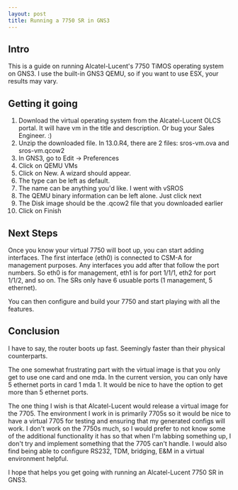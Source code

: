 ```yaml
---
layout: post
title: Running a 7750 SR in GNS3
---
```


## Intro

This is a guide on running Alcatel-Lucent's 7750 TiMOS operating system on GNS3. I use the built-in GNS3 QEMU, so if you want to use ESX, your results may vary.

## Getting it going

1. Download the virtual operating system from the Alcatel-Lucent OLCS portal. It will have vm in the title and description. Or bug your Sales Engineer. :)
2. Unzip the downloaded file. In 13.0.R4, there are 2 files: sros-vm.ova and sros-vm.qcow2
3. In GNS3, go to Edit -> Preferences
4. Click on QEMU VMs
5. Click on New. A wizard should appear.
6. The type can be left as default.
7. The name can be anything you'd like. I went with vSROS
8. The QEMU binary information can be left alone. Just click next
9. The Disk image should be the .qcow2 file that you downloaded earlier
10. Click on Finish

## Next Steps

Once you know your virtual 7750 will boot up, you can start adding interfaces. The first interface (eth0) is connected to CSM-A for management purposes. Any interfaces you add after that follow the port numbers. So eth0 is for management, eth1 is for port 1/1/1, eth2 for port 1/1/2, and so on. The SRs only have 6 usuable ports (1 management, 5 ethernet).

You can then configure and build your 7750 and start playing with all the features.

## Conclusion

I have to say, the router boots up fast. Seemingly faster than their physical counterparts.

The one somewhat frustrating part with the virtual image is that you only get to use one card and one mda. In the current version, you can only have 5 ethernet ports in card 1 mda 1.  It would be nice to have the option to get more than 5 ethernet ports.

The one thing I wish is that Alcatel-Lucent would release a virtual image for the 7705. The environment I work in is primarily 7705s so it would be nice to have a virtual 7705 for testing and ensuring that my generated configs will work. I don't work on the 7750s much, so I would prefer to not know some of the additional functionality it has so that when I'm labbing something up, I don't try and implement something that the 7705 can't handle. I would also find being able to configure RS232, TDM, bridging, E&M in a virtual environment helpful.

I hope that helps you get going with running an Alcatel-Lucent 7750 SR in GNS3.
